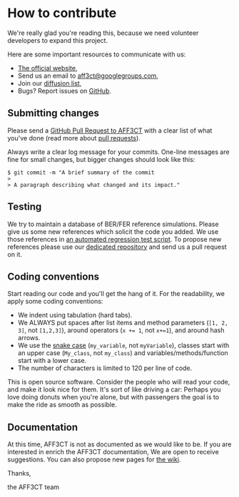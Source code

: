 # How to contribute

We're really glad you're reading this, because we need volunteer developers to expand this project.

Here are some important resources to communicate with us:

  * [The official website](http://aff3ct.github.io/),
  * Send us an email to [aff3ct@googlegroups.com](mailto:aff3ct@googlegroups.com),
  * Join our [diffusion list](https://groups.google.com/d/forum/aff3ct),
  * Bugs? Report issues on [GitHub](https://github.com/aff3ct/aff3ct/issues).

## Submitting changes

Please send a [GitHub Pull Request to AFF3CT](https://github.com/aff3ct/aff3ct/pull/new/master) with a clear list of what you've done (read more about [pull requests](https://help.github.com/articles/about-pull-requests/)).

Always write a clear log message for your commits. One-line messages are fine for small changes, but bigger changes should look like this:

    $ git commit -m "A brief summary of the commit
    >
    > A paragraph describing what changed and its impact."

## Testing

We try to maintain a database of BER/FER reference simulations. Please give us some new references which solicit the code you added.
We use those references in [an automated regression test script](https://github.com/aff3ct/aff3ct/blob/master/ci/test-regression.py).
To propose new references please use our [dedicated repository](https://github.com/aff3ct/error_rate_references) and send us a pull request on it.

## Coding conventions

Start reading our code and you'll get the hang of it.
For the readability, we apply some coding conventions:

  * We indent using tabulation (hard tabs).
  * We ALWAYS put spaces after list items and method parameters (`[1, 2, 3]`, not `[1,2,3]`), around operators (`x += 1`, not `x+=1`), and around hash arrows.
  * We use the [snake case](https://en.wikipedia.org/wiki/Snake_case) (`my_variable`, not `myVariable`), classes start with an upper case (`My_class`, not `my_class`) and variables/methods/function start with a lower case.
  * The number of characters is limited to 120 per line of code.

This is open source software. Consider the people who will read your code, and make it look nice for them.
It's sort of like driving a car: Perhaps you love doing donuts when you're alone, but with passengers the goal is to make the ride as smooth as possible.

## Documentation

At this time, AFF3CT is not as documented as we would like to be. If you are interested in enrich the AFF3CT documentation, We are open to receive suggestions.
You can also propose new pages for [the wiki](https://github.com/aff3ct/aff3ct/wiki).

Thanks,

the AFF3CT team